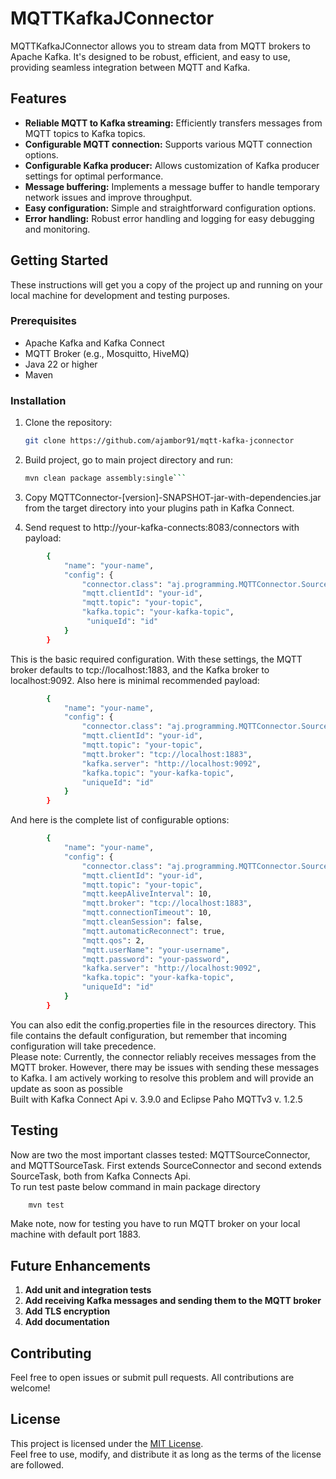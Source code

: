 # MQTTKafkaJConnector

MQTTKafkaJConnector allows you to stream data from MQTT brokers to Apache Kafka. It's designed to be robust, efficient, and easy to use, providing seamless integration between MQTT and Kafka.

## Features
* **Reliable MQTT to Kafka streaming:** Efficiently transfers messages from MQTT topics to Kafka topics.
* **Configurable MQTT connection:** Supports various MQTT connection options.
* **Configurable Kafka producer:** Allows customization of Kafka producer settings for optimal performance.
* **Message buffering:** Implements a message buffer to handle temporary network issues and improve throughput.
* **Easy configuration:** Simple and straightforward configuration options.
* **Error handling:** Robust error handling and logging for easy debugging and monitoring.

## Getting Started

These instructions will get you a copy of the project up and running on your local machine for development and testing purposes.

### Prerequisites

* Apache Kafka and Kafka Connect
* MQTT Broker (e.g., Mosquitto, HiveMQ)
* Java 22 or higher
* Maven
### Installation

1.  Clone the repository:

    ```bash
    git clone https://github.com/ajambor91/mqtt-kafka-jconnector
    ```
2. Build project, go to main project directory and run:

    ```bash
    mvn clean package assembly:single```
3. Copy MQTTConnector-[version]-SNAPSHOT-jar-with-dependencies.jar from the target directory into your plugins path in Kafka Connect.


4. Send request to http://your-kafka-connects:8083/connectors with payload: 

``` bash
        {
            "name": "your-name",
            "config": {
                "connector.class": "aj.programming.MQTTConnector.Source.MQTTSourceConnector",
                "mqtt.clientId": "your-id",
                "mqtt.topic": "your-topic",
                "kafka.topic": "your-kafka-topic",
                 "uniqueId": "id"
            }
        }
```
This is the basic required configuration. With these settings, the MQTT broker defaults to tcp://localhost:1883, and the Kafka broker to localhost:9092.
Also here is minimal recommended payload:
``` bash
        {
            "name": "your-name",
            "config": {
                "connector.class": "aj.programming.MQTTConnector.Source.MQTTSourceConnector",
                "mqtt.clientId": "your-id",
                "mqtt.topic": "your-topic",
                "mqtt.broker": "tcp://localhost:1883",
                "kafka.server": "http://localhost:9092",
                "kafka.topic": "your-kafka-topic",
                "uniqueId": "id"
            }
        }
```
And here is the complete list of configurable options:
``` bash
        {
            "name": "your-name",
            "config": {
                "connector.class": "aj.programming.MQTTConnector.Source.MQTTSourceConnector",
                "mqtt.clientId": "your-id",
                "mqtt.topic": "your-topic",
                "mqtt.keepAliveInterval": 10,
                "mqtt.broker": "tcp://localhost:1883",
                "mqtt.connectionTimeout": 10,
                "mqtt.cleanSession": false,
                "mqtt.automaticReconnect": true,
                "mqtt.qos": 2,
                "mqtt.userName": "your-username",
                "mqtt.password": "your-password",
                "kafka.server": "http://localhost:9092",
                "kafka.topic": "your-kafka-topic",
                "uniqueId": "id"
            }
        }
```

You can also edit the config.properties file in the resources directory. This file contains the default configuration, but remember that incoming configuration will take precedence.  
Please note: Currently, the connector reliably receives messages from the MQTT broker. However, there may be issues with sending these messages to Kafka. I am actively working to resolve this problem and will provide an update as soon as possible    
Built with Kafka Connect Api v. 3.9.0 and Eclipse Paho MQTTv3 v. 1.2.5 
## Testing
Now are two the most important classes tested: MQTTSourceConnector, and MQTTSourceTask. First extends SourceConnector and second extends SourceTask, both from Kafka Connects Api.  
To run test paste below command in main package directory

```bash
    mvn test
```
Make note, now for testing you have to run MQTT broker on your local machine with default port 1883. 
## Future Enhancements

1. **Add unit and integration tests**
2. **Add receiving Kafka messages and sending them to the MQTT broker**
3. **Add TLS encryption**
4. **Add documentation**

## Contributing ##
Feel free to open issues or submit pull requests. All contributions are welcome!

## License

This project is licensed under the [MIT License](LICENSE).  
Feel free to use, modify, and distribute it as long as the terms of the license are followed.